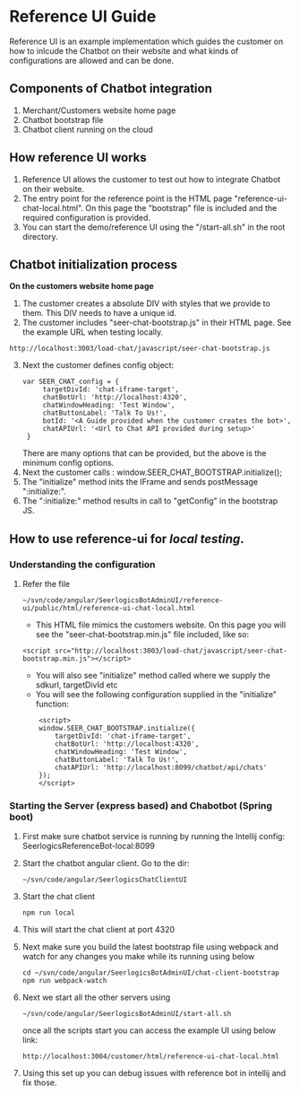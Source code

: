 # **Reference UI Guide**

Reference UI is an example implementation which guides the customer on how to inlcude the Chatbot on their website and what kinds of configurations are allowed and can be done.

## **Components of Chatbot integration**

1. Merchant/Customers website home page
2. Chatbot bootstrap file
3. Chatbot client running on the cloud

## **How reference UI works**

1. Reference UI allows the customer to test out how to integrate Chatbot on their website.
2. The entry point for the reference point is the HTML page "reference-ui-chat-local.html". On this page the "bootstrap" file is included and the required configuration is provided.
3. You can start the demo/reference UI using the "/start-all.sh" in the root directory.

## **Chatbot initialization process**

**On the customers website home page**

1. The customer creates a absolute DIV with styles that we provide to them. This DIV needs to have a unique id.
2. The customer includes "seer-chat-bootstrap.js" in their HTML page. See the example URL when testing locally.

```
http://localhost:3003/load-chat/javascript/seer-chat-bootstrap.js
```

3. Next the customer defines config object:
   ```
   var SEER_CHAT_config = {
        targetDivId: 'chat-iframe-target',
        chatBotUrl: 'http://localhost:4320',
        chatWindowHeading: 'Test Window',
        chatButtonLabel: 'Talk To Us!',
        botId: '<A Guide provided when the customer creates the bot>',
        chatAPIUrl: '<Url to Chat API provided during setup>'
    }
   ```
   There are many options that can be provided, but the above is the minimum config options.
4. Next the customer calls : window.SEER_CHAT_BOOTSTRAP.initialize();
5. The "initialize" method inits the IFrame and sends postMessage ":initialize:".
6. The ":initialize:" method results in call to "getConfig" in the bootstrap JS.

## **How to use reference-ui for _local testing_.**

### **Understanding the configuration**

1. Refer the file

   ```
   ~/svn/code/angular/SeerlogicsBotAdminUI/reference-ui/public/html/reference-ui-chat-local.html
   ```

   - This HTML file mimics the customers website.
     On this page you will see the "seer-chat-bootstrap.min.js" file included, like so:

   ```
   <script src="http://localhost:3003/load-chat/javascript/seer-chat-bootstrap.min.js"></script>
   ```

   - You will also see "initialize" method called where we supply the sdkurl, targetDivId etc
   - You will see the following configuration supplied in the "initialize" function:

   ```
       <script>
       window.SEER_CHAT_BOOTSTRAP.initialize({
           targetDivId: 'chat-iframe-target',
           chatBotUrl: 'http://localhost:4320',
           chatWindowHeading: 'Test Window',
           chatButtonLabel: 'Talk To Us!',
           chatAPIUrl: 'http://localhost:8099/chatbot/api/chats'
       });
       </script>
   ```

### **Starting the Server (express based) and Chabotbot (Spring boot)**

1. First make sure chatbot service is running by running the Intellij config: SeerlogicsReferenceBot-local:8099

2. Start the chatbot angular client. Go to the dir:
   ```
   ~/svn/code/angular/SeerlogicsChatClientUI
   ```
3. Start the chat client

   ```
   npm run local
   ```

4. This will start the chat client at port 4320

5. Next make sure you build the latest bootstrap file using webpack and watch for any changes you make while its running using below

   ```
   cd ~/svn/code/angular/SeerlogicsBotAdminUI/chat-client-bootstrap
   npm run webpack-watch
   ```

6. Next we start all the other servers using

   ```
   ~/svn/code/angular/SeerlogicsBotAdminUI/start-all.sh
   ```

   once all the scripts start you can access the example UI using below link:

   ```
   http://localhost:3004/customer/html/reference-ui-chat-local.html
   ```

7. Using this set up you can debug issues with reference bot in intellij and fix those.
